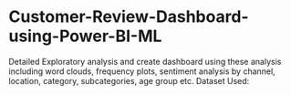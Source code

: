 # Customer-Review-Dashboard-using-Power-BI-ML
Detailed Exploratory analysis and create dashboard using these analysis including word clouds, frequency plots, sentiment analysis by channel, location, category, subcategories, age group etc. 
Dataset Used:
